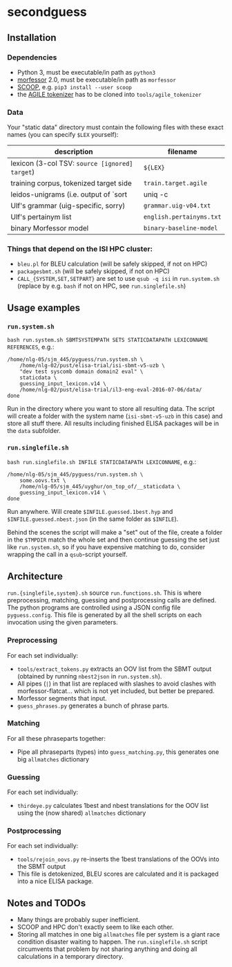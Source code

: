 # secondguess

## Installation

### Dependencies

- Python 3, must be executable/in path as `python3`
- [morfessor](https://pypi.python.org/pypi/Morfessor) 2.0, must be executable/in path as `morfessor`
- [SCOOP](https://github.com/soravux/scoop), e.g. `pip3 install --user scoop`
- the [AGILE tokenizer](https://github.com/isi-nlp/agile_tokenizer/) has to be cloned into `tools/agile_tokenizer`

### Data

Your "static data" directory must contain the following files with these exact names (you can specify `$LEX` yourself):

| description | filename |
| ----- | ----- |
| lexicon (3-col TSV: `source [ignored] target`) | `${LEX}` |
| training corpus, tokenized target side | `train.target.agile` |
| leidos-unigrams (i.e. output of `sort | uniq -c | sort -nr` ) | `leidos_unigrams` |
| Ulf's grammar (uig-specific, sorry) | `grammar.uig-v04.txt` |
| Ulf's pertainym list | `english.pertainyms.txt` |
| binary Morfessor model | `binary-baseline-model` |

### Things that depend on the ISI HPC cluster:

- `bleu.pl` for BLEU calculation (will be safely skipped, if not on HPC)
- `packagesbmt.sh` (will be safely skipped, if not on HPC)
- `CALL_{SYSTEM,SET,SETPART}` are set to use `qsub -q isi` in `run.system.sh` (replace by e.g. `bash` if not on HPC, see `run.singlefile.sh`)

## Usage examples

### `run.system.sh`

`bash run.system.sh SBMTSYSTEMPATH SETS STATICDATAPATH LEXICONNAME REFERENCES`, e.g.:

```
/home/nlg-05/sjm_445/pyguess/run.system.sh \
	/home/nlg-02/pust/elisa-trial/isi-sbmt-v5-uzb \
	"dev test syscomb domain domain2 eval" \
	staticdata \
	guessing_input_lexicon.v14 \
	/home/nlg-02/pust/elisa-trial/il3-eng-eval-2016-07-06/data/
done
```
Run in the directory where you want to store all resulting data. The script will create a folder with the system name (`isi-sbmt-v5-uzb` in this case) and store all stuff there. All results including finished ELISA packages will be in the `data` subfolder.

### `run.singlefile.sh`

`bash run.singlefile.sh INFILE STATICDATAPATH LEXICONNAME`, e.g.:

```
/home/nlg-05/sjm_445/pyguess/run.system.sh \
	some.oovs.txt \
	/home/nlg-05/sjm_445/uyghur/on_top_of/__staticdata \
	guessing_input_lexicon.v14 \
done
```
Run anywhere. Will create `$INFILE.guessed.1best.hyp` and `$INFILE.guessed.nbest.json` (in the same folder as `$INFILE`).

Behind the scenes the script will make a "set" out of the file, create a folder in the `$TMPDIR` match the whole set and then continue guessing the set just like `run.system.sh`, so if you have expensive matching to do, consider wrapping the call in a `qsub`-script yourself.

## Architecture

`run.{singlefile,system}.sh` source `run.functions.sh`. This is where preprocessing, matching, guessing and postprocessing calls are defined. The python programs are controlled using a JSON config file `pyguess.config`. This file is generated by all the shell scripts on each invocation using the given parameters.

### Preprocessing

For each set individually:
- `tools/extract_tokens.py` extracts an OOV list from the SBMT output (obtained by running `nbest2json` in `run.system.sh`).
- All pipes (`|`) in that list are replaced with slashes to avoid clashes with morfessor-flatcat... which is not yet included, but better be prepared.
- Morfessor segments that input.
- `guess_phrases.py` generates a bunch of phrase parts.

### Matching

For all these phraseparts together:
- Pipe all phraseparts (types) into `guess_matching.py`, this generates one big `allmatches` dictionary

### Guessing

For each set individually:
- `thirdeye.py` calculates 1best and nbest translations for the OOV list using the (now shared) `allmatches` dictionary

### Postprocessing

For each set individually:
- `tools/rejoin_oovs.py` re-inserts the 1best translations of the OOVs into the SBMT output
- This file is detokenized, BLEU scores are calculated and it is packaged into a nice ELISA package.

## Notes and TODOs

- Many things are probably super inefficient.
- SCOOP and HPC don't exactly seem to like each other.
- Storing all matches in one big `allmatches` file per system is a giant race condition disaster waiting to happen. The `run.singlefile.sh` script circumvents that problem by not sharing anything and doing all calculations in a temporary directory.
